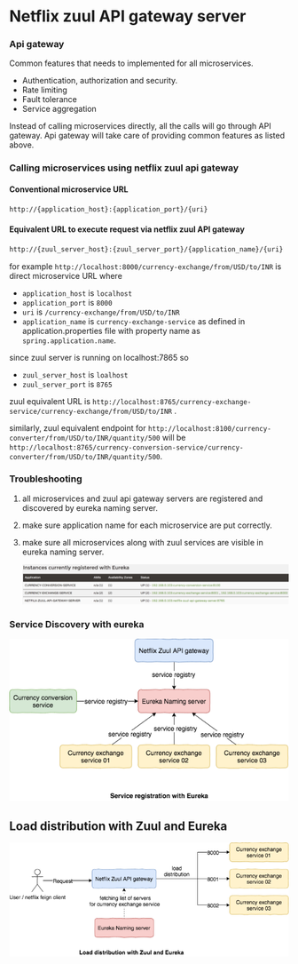 # Netflix zuul API gateway server

### Api gateway
Common features that needs to implemented for all microservices.
* Authentication, authorization and security.
* Rate limiting
* Fault tolerance
* Service aggregation

Instead of calling microservices directly, all the calls will go through API gateway. Api gateway will take care of providing common features as listed above.

### Calling microservices using netflix zuul api gateway

#### Conventional microservice URL

```bash
http://{application_host}:{application_port}/{uri}
```

#### Equivalent URL to execute request via netflix zuul API gateway
```bash
http://{zuul_server_host}:{zuul_server_port}/{application_name}/{uri}
```

for example `http://localhost:8000/currency-exchange/from/USD/to/INR`  is direct microservice URL
where
* `application_host` is `localhost`
* `application_port` is `8000`
* `uri` is `/currency-exchange/from/USD/to/INR`
* `application_name` is `currency-exchange-service` as defined in application.properties file with
property name as `spring.application.name`.

since zuul server is running on localhost:7865 so
* `zuul_server_host` is `loalhost`
* `zuul_server_port` is `8765`

zuul equivalent URL is `http://localhost:8765/currency-exchange-service/currency-exchange/from/USD/to/INR` .

similarly, zuul equivalent endpoint for `http://localhost:8100/currency-converter/from/USD/to/INR/quantity/500` will be
`http://localhost:8765/currency-conversion-service/currency-converter/from/USD/to/INR/quantity/500`.

### Troubleshooting
1. all microservices and zuul api gateway servers are registered and discovered by eureka naming server.
2. make sure application name for each microservice are put correctly.
3. make sure all microservices along with zuul services are visible in eureka naming server.

    ![eureka discovery](../images/eureka-discovery.png)


### Service Discovery with eureka

![eureka registry](../images/registry.png)

## Load distribution with Zuul and Eureka

![load distribution with eureka and zuul](../images/load-distribution.png)